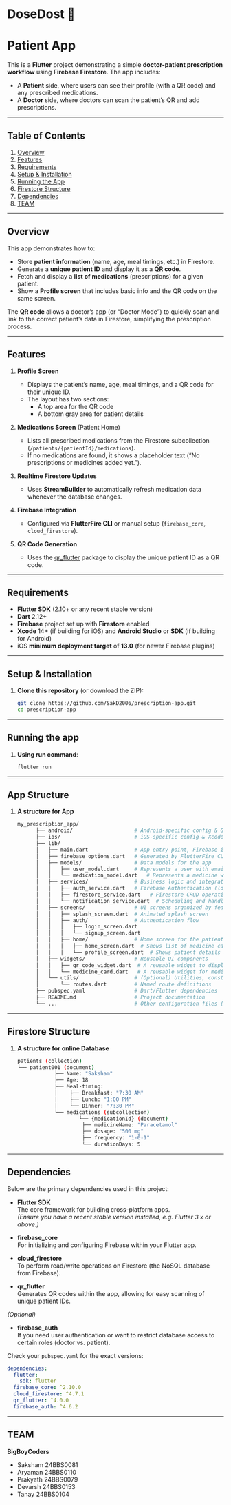 # DoseDost 💊
# Patient App


This is a **Flutter** project demonstrating a simple **doctor-patient prescription workflow** using **Firebase Firestore**. The app includes:

- A **Patient** side, where users can see their profile (with a QR code) and any prescribed medications.
- A **Doctor** side, where doctors can scan the patient’s QR and add prescriptions.

---

## Table of Contents
1. [Overview](#overview)  
2. [Features](#features)
3. [Requirements](#requirements)  
4. [Setup & Installation](#setup--installation)  
5. [Running the App](#running-the-app)  
6. [Firestore Structure](#firestore-structure)  
7. [Dependencies](#dependencies)
8. [TEAM](#team)

---

## Overview

This app demonstrates how to:
- Store **patient information** (name, age, meal timings, etc.) in Firestore.
- Generate a **unique patient ID** and display it as a **QR code**.
- Fetch and display a **list of medications** (prescriptions) for a given patient.
- Show a **Profile screen** that includes basic info and the QR code on the same screen.

The **QR code** allows a doctor’s app (or “Doctor Mode”) to quickly scan and link to the correct patient’s data in Firestore, simplifying the prescription process.

---

## Features

1. **Profile Screen**  
   - Displays the patient’s name, age, meal timings, and a QR code for their unique ID.  
   - The layout has two sections:  
     - A top area for the QR code  
     - A bottom gray area for patient details  

2. **Medications Screen** (Patient Home)  
   - Lists all prescribed medications from the Firestore subcollection (`/patients/{patientId}/medications`).  
   - If no medications are found, it shows a placeholder text (“No prescriptions or medicines added yet.”).  

3. **Realtime Firestore Updates**  
   - Uses **StreamBuilder** to automatically refresh medication data whenever the database changes.  

4. **Firebase Integration**  
   - Configured via **FlutterFire CLI** or manual setup (`firebase_core`, `cloud_firestore`).  

5. **QR Code Generation**  
   - Uses the [qr_flutter](https://pub.dev/packages/qr_flutter) package to display the unique patient ID as a QR code.

---

## Requirements

- **Flutter SDK** (2.10+ or any recent stable version)
- **Dart** 2.12+
- **Firebase** project set up with **Firestore** enabled
- **Xcode** 14+ (if building for iOS) and **Android Studio** or **SDK** (if building for Android)
- iOS **minimum deployment target** of **13.0** (for newer Firebase plugins)

---

## Setup & Installation

1. **Clone this repository** (or download the ZIP):
   ```bash
   git clone https://github.com/SakD2006/prescription-app.git
   cd prescription-app

---

## Running the app
1. **Using run command**:
   ```bash
   flutter run

---

## App Structure
1. **A structure for App**
    ```bash
    my_prescription_app/
          ├── android/                    # Android-specific config & Gradle files
          ├── ios/                        # iOS-specific config & Xcode files
          ├── lib/
          │   ├── main.dart               # App entry point, Firebase initialization, routing
          │   ├── firebase_options.dart   # Generated by FlutterFire CLI (Firebase config)
          │   ├── models/                 # Data models for the app
          │   │   ├── user_model.dart     # Represents a user with email, age, meal timings, etc.
          │   │   └── medication_model.dart   # Represents a medicine with name, dosage, frequency, duration, etc.
          │   ├── services/               # Business logic and integration with Firebase/notifications
          │   │   ├── auth_service.dart   # Firebase Authentication (login,  signup, sign-out)
          │   │   ├── firestore_service.dart   # Firestore CRUD operations (fetch/add prescriptions)
          │   │   └── notification_service.dart  # Scheduling and handling notifications
          │   ├── screens/                # UI screens organized by feature
          │   │   ├── splash_screen.dart  # Animated splash screen
          │   │   ├── auth/               # Authentication flow
          │   │   │   ├── login_screen.dart
          │   │   │   └── signup_screen.dart
          │   │   ├── home/               # Home screen for the patient
          │   │   │   ├── home_screen.dart  # Shows list of medicine cards
          │   │   │   └── profile_screen.dart  # Shows patient details and embedded QR code
          │   ├── widgets/                # Reusable UI components
          │   │   ├── qr_code_widget.dart  # A reusable widget to display a QR code
          │   │   └── medicine_card.dart   # A reusable widget for medicine cards with a "taken" button
          │   └── utils/                  # (Optional) Utilities, constants, helper functions, etc.
          │       └── routes.dart         # Named route definitions
          ├── pubspec.yaml                # Dart/Flutter dependencies
          ├── README.md                   # Project documentation
          └── ...                         # Other configuration files (analysis_options.yaml, etc.)


---

## Firestore Structure
1. **A structure for online Database**
    ```bash
    patients (collection)
    └── patient001 (document)
                ├── Name: "Saksham"
                ├── Age: 18
                ├── Meal-timing:
                │    ├── Breakfast: "7:30 AM"
                │    ├── Lunch: "1:00 PM"
                │    └── Dinner: "7:30 PM"
                └── medications (subcollection)
                        └── {medicationId} (document)
                         ├── medicineName: "Paracetamol"
                         ├── dosage: "500 mg"
                         ├── frequency: "1-0-1"
                         └── durationDays: 5


---

## Dependencies

Below are the primary dependencies used in this project:

- **Flutter SDK**  
  The core framework for building cross-platform apps.  
  *(Ensure you have a recent stable version installed, e.g. Flutter 3.x or above.)*

- **firebase_core**  
  For initializing and configuring Firebase within your Flutter app.

- **cloud_firestore**  
  To perform read/write operations on Firestore (the NoSQL database from Firebase).

- **qr_flutter**  
  Generates QR codes within the app, allowing for easy scanning of unique patient IDs.

*(Optional)*

- **firebase_auth**  
  If you need user authentication or want to restrict database access to certain roles (doctor vs. patient).

Check your `pubspec.yaml` for the exact versions:
```yaml
dependencies:
  flutter:
    sdk: flutter
  firebase_core: ^2.10.0
  cloud_firestore: ^4.7.1
  qr_flutter: ^4.0.0
  firebase_auth: ^4.6.2
```

---

## TEAM

**BigBoyCoders**
- Saksham 24BBS0081
- Aryaman 24BBS0110
- Prakyath 24BBS0079
- Devarsh 24BBS0153
- Tanay 24BBS0104

